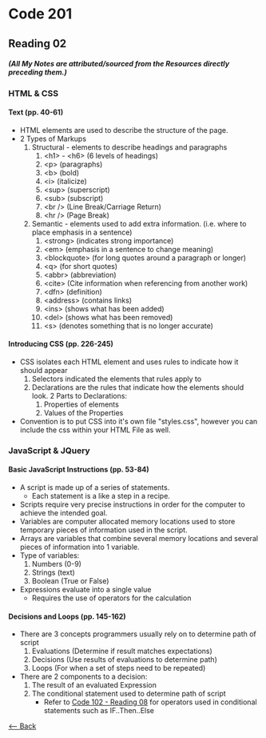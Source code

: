 # Code 201
## Reading 02
##### (All My Notes are attributed/sourced from the Resources directly preceding them.)

### HTML & CSS
#### Text (pp. 40-61)
* HTML elements are used to describe the structure of the page.
* 2 Types of Markups
    1. Structural - elements to describe headings and paragraphs
        1. \<h1\> - \<h6\> (6 levels of headings)
        1. \<p\> (paragraphs)
        1. \<b\> (bold)
        1. \<i\> (italicize)
        1. \<sup\> (superscript)
        1. \<sub\> (subscript)
        1. \<br /\> (Line Break/Carriage Return)
        1. \<hr /\> (Page Break)
    1. Semantic - elements used to add extra information. (i.e. where to place emphasis in a sentence)
        1. \<strong\> (indicates strong importance)
        1. \<em\> (emphasis in a sentence to change meaning)
        1. \<blockquote\> (for long quotes around a paragraph or longer)
        1. \<q\> (for short quotes)
        1. \<abbr\> (abbreviation)
        1. \<cite\> (Cite information when referencing from another work)
        1. \<dfn\> (definition)
        1. \<address\> (contains links)
        1. \<ins\> (shows what has been added)
        1. \<del\> (shows what has been removed)
        1. \<s\> (denotes something that is no longer accurate)

#### Introducing CSS (pp. 226-245)
* CSS isolates each HTML element and uses rules to indicate how it should appear
    1. Selectors indicated the elements that rules apply to
    1. Declarations are the rules that indicate how the elements should look.  2 Parts to Declarations:
        1. Properties of elements 
        2. Values of the Properties
* Convention is to put CSS into it's own file "styles.css", however you can include the css within your HTML File as well.

### JavaScript & JQuery
#### Basic JavaScript Instructions (pp. 53-84)
* A script is made up of a series of statements.
    * Each statement is a like a step in a recipe.
* Scripts require very precise instructions in order for the computer to achieve the intended goal.
* Variables are computer allocated memory locations used to store temporary pieces of information used in the script.
* Arrays are variables that combine several memory locations and several pieces of information into 1 variable.
* Type of variables:
    1. Numbers (0-9)
    1. Strings (text)
    1. Boolean (True or False)
* Expressions evaluate into a single value
    * Requires the use of operators for the calculation

#### Decisions and Loops (pp. 145-162)
* There are 3 concepts programmers usually rely on to determine path of script
    1. Evaluations (Determine if result matches expectations)
    1. Decisions (Use results of evaluations to determine path)
    1. Loops (For when a set of steps need to be repeated)
* There are 2 components to a decision:
    1. The result of an evaluated Expression
    1. The conditional statement used to determine path of script
        * Refer to [Code 102 - Reading 08](Operators_and_Loops.md) for operators used in conditional statements such as IF..Then..Else

[<-- Back](../README.md)